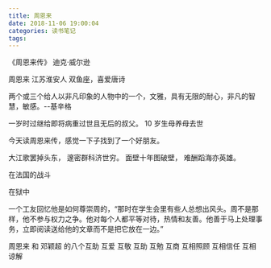 ```yaml
---
title: 周恩来 
date: 2018-11-06 19:00:04
categories: 读书笔记
tags:
---
```


《周恩来传》 迪克·威尔逊

周恩来 江苏淮安人 双鱼座，喜爱唐诗

两个或三个给人以非凡印象的人物中的一个，文雅，具有无限的耐心，非凡的智慧，敏感。--基辛格

一岁时过继给即将病重过世且无后的叔父。
10 岁生母养母去世

今天读周恩来传，感觉一下子找到了一个好朋友。

大江歌罢掉头东，
邃密群科济世穷。
面壁十年图破壁，
难酬蹈海亦英雄。

在法国的战斗

在狱中

一个工友回忆他是如何尊崇周的，“那时在学生会里有些人总想出风头。周不是那样，他不参与权力之争。他对每个人都平等对待，热情和友善。他善于马上处理事务，立即阅读送给他的文章而不是把它放在一边。”

周恩来 和 邓颖超 的八个互助
互爱 互敬 互助 互勉 互商 互相照顾 互相信任 互相谅解
